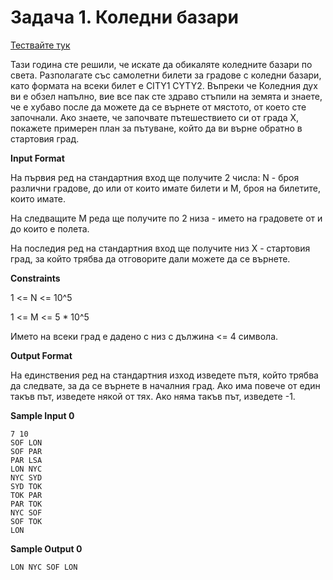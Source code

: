 # Задача 1. Коледни базари

[Тествайте тук](https://www.hackerrank.com/contests/practice-8-sda/challenges/challenge-2303)

Тази година сте решили, че искате да обикаляте коледните базари по света. Разполагате със самолетни билети за градове с коледни базари, като формата на всеки билет е CITY1 CYTY2. Въпреки че Коледния дух ви е обзел напълно, вие все пак сте здраво стъпили на земята и знаете, че е хубаво после да можете да се върнете от мястото, от което сте започнали. Ако знаете, че започвате пътешествието си от града X, покажете примерен план за пътуване, който да ви върне обратно в стартовия град.

**Input Format**

На първия ред на стандартния вход ще получите 2 числа: N - броя различни градове, до или от които имате билети и M, броя на билетите, които имате.

На следващите M реда ще получите по 2 низа - името на градовете от и до които е полета.

На последия ред на стандартния вход ще получите низ X - стартовия град, за който трябва да отговорите дали можете да се върнете.

**Constraints**

1 <= N <= 10^5

1 <= M <= 5 * 10^5

Името на всеки град е дадено с низ с дължина <= 4 символа.

**Output Format**

На единствения ред на стандартния изход изведете пътя, който трябва да следвате, за да се върнете в началния град. Ако има повече от един такъв път, изведете някой от тях. Ако няма такъв път, изведете -1.

**Sample Input 0**
```
7 10
SOF LON
SOF PAR
PAR LSA
LON NYC
NYC SYD
SYD TOK
TOK PAR
PAR TOK
NYC SOF
SOF TOK
LON
```

**Sample Output 0**
```
LON NYC SOF LON
```
